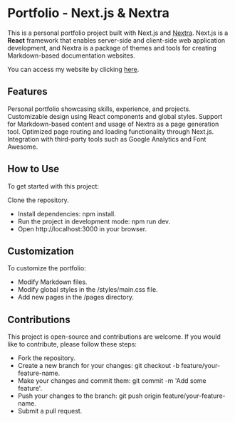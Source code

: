 # Portfolio - Next.js & Nextra
This is a personal portfolio project built with Next.js and [Nextra](https://nextra.vercel.app/). Next.js is a **React** framework that enables server-side and client-side web application development, and Nextra is a package of themes and tools for creating Markdown-based documentation websites.

You can access my website by clicking [here](portfolio-next-r86hfybfy-freitasgilberto.vercel.app).

## Features
Personal portfolio showcasing skills, experience, and projects.
Customizable design using React components and global styles.
Support for Markdown-based content and usage of Nextra as a page generation tool.
Optimized page routing and loading functionality through Next.js.
Integration with third-party tools such as Google Analytics and Font Awesome.

## How to Use
To get started with this project:

Clone the repository.
- Install dependencies: npm install.
- Run the project in development mode: npm run dev.
- Open http://localhost:3000 in your browser.

## Customization
To customize the portfolio:

- Modify Markdown files.
- Modify global styles in the /styles/main.css file.
- Add new pages in the /pages directory.

## Contributions
This project is open-source and contributions are welcome. If you would like to contribute, please follow these steps:

- Fork the repository.
- Create a new branch for your changes: git checkout -b feature/your-feature-name.
- Make your changes and commit them: git commit -m 'Add some feature'.
- Push your changes to the branch: git push origin feature/your-feature-name.
- Submit a pull request.
